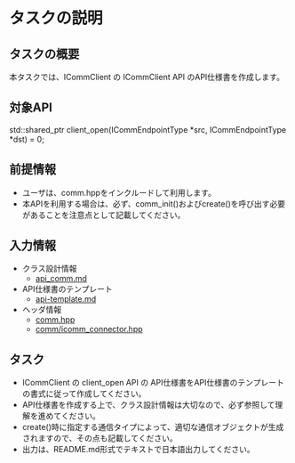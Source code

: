 # タスクの説明
## タスクの概要

本タスクでは、ICommClient の ICommClient API のAPI仕様書を作成します。

## 対象API

std::shared_ptr<ICommIO> client_open(ICommEndpointType *src, ICommEndpointType *dst) = 0;

## 前提情報

- ユーザは、comm.hppをインクルードして利用します。
- 本APIを利用する場合は、必ず、comm_init()およびcreate()を呼び出す必要があることを注意点として記載してください。

## 入力情報

- クラス設計情報
  - [api_comm.md](https://github.com/toppers/hakoniwa-drone-core/blob/main/docs/api/comm/api_comm.md)
- API仕様書のテンプレート
  - [api-template.md](https://github.com/toppers/hakoniwa-drone-core/blob/main/docs/templates/api-template.md)
- ヘッダ情報
  - [comm.hpp](https://github.com/toppers/hakoniwa-drone-core/blob/main/include/comm.hpp)
  - [comm/icomm_connector.hpp](https://github.com/toppers/hakoniwa-drone-core/blob/main/include/comm/icomm_connector.hpp)

## タスク
- ICommClient の client_open API の API仕様書をAPI仕様書のテンプレートの書式に従って作成してください。
- API仕様書を作成する上で、クラス設計情報は大切なので、必ず参照して理解を進めてください。
- create()時に指定する通信タイプによって、適切な通信オブジェクトが生成されますので、その点も記載してください。
- 出力は、README.md形式でテキストで日本語出力してください。


